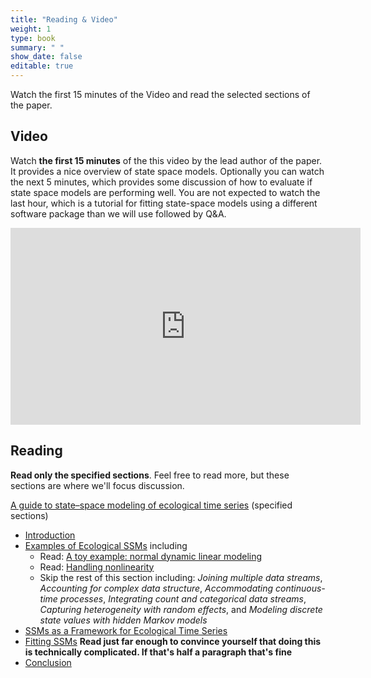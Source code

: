 ```yaml
---
title: "Reading & Video"
weight: 1
type: book
summary: " "
show_date: false
editable: true
---
```


Watch the first 15 minutes of the Video and read the selected sections of the paper.

## Video

Watch **the first 15 minutes** of the this video by the lead author of the paper. It provides a nice overview of state space models.
Optionally you can watch the next 5 minutes, which provides some discussion of how to evaluate if state space models are performing well.
You are not expected to watch the last hour, which is a tutorial for fitting state-space models using a different software package than we will use followed by Q&A.

<iframe width="560" height="315" src="https://www.youtube.com/embed/V_2Aw_GvzqM?si=GMgbhSgKGfQ6Z8Y9" title="YouTube video player" frameborder="0" allow="accelerometer; autoplay; clipboard-write; encrypted-media; gyroscope; picture-in-picture; web-share" allowfullscreen></iframe>

## Reading

**Read only the specified sections**. Feel free to read more, but these sections are where we'll focus discussion.

[A guide to state–space modeling of ecological time series](https://doi.org/10.1002/ecm.1470) (specified sections)
* [Introduction](https://esajournals.onlinelibrary.wiley.com/doi/10.1002/ecm.1470#ecm1470-sec-0001-title)
* [Examples of Ecological SSMs](https://esajournals.onlinelibrary.wiley.com/doi/10.1002/ecm.1470#ecm1470-sec-0002-title) including
  * Read: [A toy example: normal dynamic linear modeling](https://esajournals.onlinelibrary.wiley.com/doi/10.1002/ecm.1470#ecm1470-sec-0003-title)
  * Read: [Handling nonlinearity](https://esajournals.onlinelibrary.wiley.com/doi/10.1002/ecm.1470#ecm1470-sec-0004-title)
  * Skip the rest of this section including: *Joining multiple data streams*, *Accounting for complex data structure*, *Accommodating continuous-time processes*, *Integrating count and categorical data streams*, *Capturing heterogeneity with random effects*, and *Modeling discrete state values with hidden Markov models*
* [SSMs as a Framework for Ecological Time Series](https://esajournals.onlinelibrary.wiley.com/doi/10.1002/ecm.1470#ecm1470-sec-0011-title)
* [Fitting SSMs](https://esajournals.onlinelibrary.wiley.com/doi/10.1002/ecm.1470#ecm1470-sec-0012-title) **Read just far enough to convince yourself that doing this is technically complicated. If that's half a paragraph that's fine**
* [Conclusion](https://esajournals.onlinelibrary.wiley.com/doi/10.1002/ecm.1470#ecm1470-sec-0045-title)
